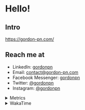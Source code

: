 # Hello!

## Intro

<https://gordon-pn.com/>

## Reach me at

- LinkedIn: [gordonpn](https://www.linkedin.com/in/gordonpn/)
- Email: [contact@gordon-pn.com](mailto:contact@gordon-pn.com)
- Facebook Messenger: [gordonpn](https://www.messenger.com/t/Gordonpn)
- Twitter: [@gordonpn](https://twitter.com/Gordonpn)
- Instagram: [@gordonpn](https://www.instagram.com/gordonpn/)

<details>
  <summary>Metrics</summary>

  <img align="center" src="https://github.com/gordonpn/gordonpn/blob/master/github-metrics.svg" alt="GitHub Metrics">

</details>

<details>
  <summary>WakaTime</summary>

  <!--START_SECTION:waka-->
📊 **This Week I Spent My Time On** 

```text
💬 Programming Languages: 
Other                    16 hrs 49 mins      █████████████████████░░░░   82.93 % 
Java                     2 hrs 6 mins        ███░░░░░░░░░░░░░░░░░░░░░░   10.35 % 
CSV                      40 mins             █░░░░░░░░░░░░░░░░░░░░░░░░   03.35 % 
textmate                 17 mins             ░░░░░░░░░░░░░░░░░░░░░░░░░   01.43 % 
Python                   11 mins             ░░░░░░░░░░░░░░░░░░░░░░░░░   00.97 % 

🔥 Editors: 
Chrome                   8 hrs 12 mins       ██████████░░░░░░░░░░░░░░░   40.45 % 
IntelliJ IDEA            2 hrs 33 mins       ███░░░░░░░░░░░░░░░░░░░░░░   12.62 % 
Slack                    2 hrs 17 mins       ███░░░░░░░░░░░░░░░░░░░░░░   11.34 % 
iTerm2                   1 hr 28 mins        ██░░░░░░░░░░░░░░░░░░░░░░░   07.26 % 
Firefox                  1 hr 12 mins        █░░░░░░░░░░░░░░░░░░░░░░░░   05.95 % 
```


 Last Updated on 10/10/2025 10:26:19 UTC
<!--END_SECTION:waka-->
</details>
